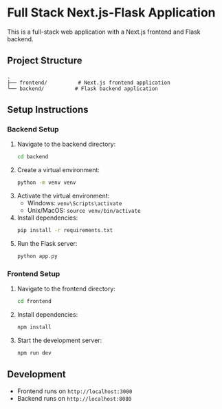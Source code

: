 # Full Stack Next.js-Flask Application

This is a full-stack web application with a Next.js frontend and Flask backend.

## Project Structure
```
.
├── frontend/          # Next.js frontend application
└── backend/          # Flask backend application
```

## Setup Instructions

### Backend Setup
1. Navigate to the backend directory:
   ```bash
   cd backend
   ```
2. Create a virtual environment:
   ```bash
   python -m venv venv
   ```
3. Activate the virtual environment:
   - Windows: `venv\Scripts\activate`
   - Unix/MacOS: `source venv/bin/activate`
4. Install dependencies:
   ```bash
   pip install -r requirements.txt
   ```
5. Run the Flask server:
   ```bash
   python app.py
   ```

### Frontend Setup
1. Navigate to the frontend directory:
   ```bash
   cd frontend
   ```
2. Install dependencies:
   ```bash
   npm install
   ```
3. Start the development server:
   ```bash
   npm run dev
   ```

## Development
- Frontend runs on `http://localhost:3000`
- Backend runs on `http://localhost:8080` 